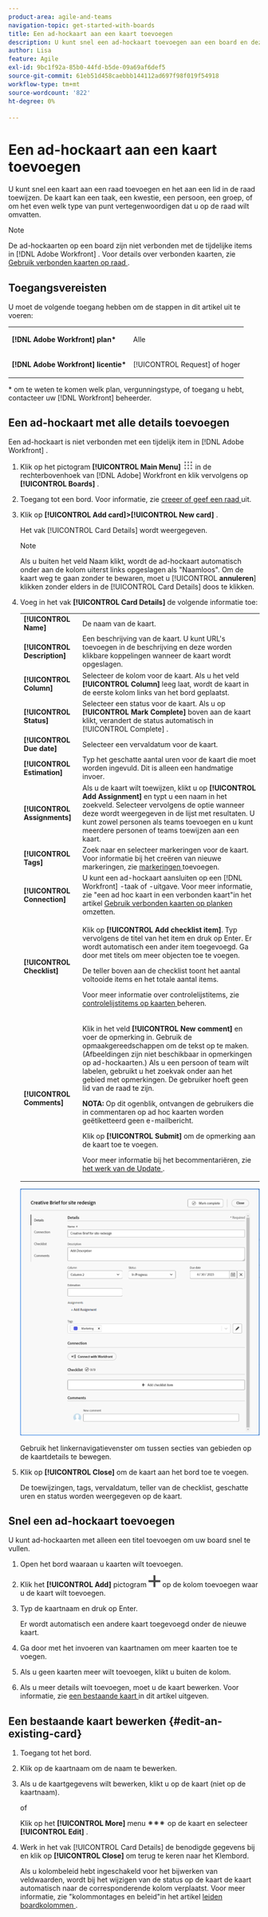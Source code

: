 ```yaml
---
product-area: agile-and-teams
navigation-topic: get-started-with-boards
title: Een ad-hockaart aan een kaart toevoegen
description: U kunt snel een ad-hockaart toevoegen aan een board en deze toewijzen aan een lid van de board. De kaart kan een taak, een kwestie, een persoon, een groep, of om het even welk type van punt vertegenwoordigen dat u op de raad wilt omvatten.
author: Lisa
feature: Agile
exl-id: 9bc1f92a-85b0-44fd-b5de-09a69af6def5
source-git-commit: 61eb51d458caebbb144112ad697f98f019f54918
workflow-type: tm+mt
source-wordcount: '822'
ht-degree: 0%

---
```


# Een ad-hockaart aan een kaart toevoegen

U kunt snel een kaart aan een raad toevoegen en het aan een lid in de raad toewijzen. De kaart kan een taak, een kwestie, een persoon, een groep, of om het even welk type van punt vertegenwoordigen dat u op de raad wilt omvatten.

>[!NOTE]
>
>De ad-hockaarten op een board zijn niet verbonden met de tijdelijke items in [!DNL Adobe Workfront] . Voor details over verbonden kaarten, zie [ Gebruik verbonden kaarten op raad ](/help/quicksilver/agile/get-started-with-boards/connected-cards.md).

## Toegangsvereisten

U moet de volgende toegang hebben om de stappen in dit artikel uit te voeren:

<table style="table-layout:auto"> 
 <col> 
 </col> 
 <col> 
 </col> 
 <tbody> 
  <tr> 
   <td role="rowheader"><strong>[!DNL Adobe Workfront] plan*</strong></td> 
   <td> <p>Alle</p> </td> 
  </tr> 
  <tr> 
   <td role="rowheader"><strong>[!DNL Adobe Workfront] licentie*</strong></td> 
   <td> <p>[!UICONTROL Request] of hoger</p> </td> 
  </tr> 
 </tbody> 
</table>

&#42; om te weten te komen welk plan, vergunningstype, of toegang u hebt, contacteer uw [!DNL Workfront] beheerder.

## Een ad-hockaart met alle details toevoegen

Een ad-hockaart is niet verbonden met een tijdelijk item in [!DNL Adobe Workfront] .

1. Klik op het pictogram **[!UICONTROL Main Menu]** ![](assets/main-menu-icon.png) in de rechterbovenhoek van [!DNL Adobe] Workfront en klik vervolgens op **[!UICONTROL Boards]** .
1. Toegang tot een bord. Voor informatie, zie [ creeer of geef een raad ](../../agile/get-started-with-boards/create-edit-board.md) uit.
1. Klik op **[!UICONTROL Add card]>[!UICONTROL New card]** .

   Het vak [!UICONTROL Card Details] wordt weergegeven.

   >[!NOTE]
   >
   >Als u buiten het veld Naam klikt, wordt de ad-hockaart automatisch onder aan de kolom uiterst links opgeslagen als &quot;Naamloos&quot;. Om de kaart weg te gaan zonder te bewaren, moet u [!UICONTROL **annuleren**] klikken zonder elders in de [!UICONTROL Card Details] doos te klikken.

1. Voeg in het vak **[!UICONTROL Card Details]** de volgende informatie toe:

   <table style="table-layout:auto"> 
    <col> 
    <col> 
    <tbody> 
     <tr> 
      <td role="rowheader"><strong>[!UICONTROL Name]</strong> </td> 
      <td>De naam van de kaart.</td> 
     </tr> 
     <tr> 
      <td role="rowheader"><strong>[!UICONTROL Description]</strong> </td> 
      <td>Een beschrijving van de kaart. U kunt URL's toevoegen in de beschrijving en deze worden klikbare koppelingen wanneer de kaart wordt opgeslagen.</td>
     </tr>
     <tr> 
      <td role="rowheader"><strong>[!UICONTROL Column]</strong> </td> 
      <td>Selecteer de kolom voor de kaart. Als u het veld <strong>[!UICONTROL Column]</strong> leeg laat, wordt de kaart in de eerste kolom links van het bord geplaatst.</td>
     </tr>
     <tr> 
      <td role="rowheader"><strong>[!UICONTROL Status]</strong> </td> 
      <td>Selecteer een status voor de kaart. Als u op <strong>[!UICONTROL Mark Complete]</strong> boven aan de kaart klikt, verandert de status automatisch in [!UICONTROL Complete] .</td> 
     </tr>
     <tr> 
      <td role="rowheader"><strong>[!UICONTROL Due date]</strong></td> 
      <td>Selecteer een vervaldatum voor de kaart. </td>
     </tr>
     <tr> 
      <td role="rowheader"><strong>[!UICONTROL Estimation]</strong></td> 
      <td>Typ het geschatte aantal uren voor de kaart die moet worden ingevuld. Dit is alleen een handmatige invoer.</td>
     </tr>
     <tr> 
      <td role="rowheader"><strong>[!UICONTROL Assignments]</strong> </td> 
      <td>Als u de kaart wilt toewijzen, klikt u op <strong>[!UICONTROL Add Assignment]</strong> en typt u een naam in het zoekveld. Selecteer vervolgens de optie wanneer deze wordt weergegeven in de lijst met resultaten. U kunt zowel personen als teams toevoegen en u kunt meerdere personen of teams toewijzen aan een kaart.</td>
     </tr>     
     <tr> 
      <td role="rowheader"><strong>[!UICONTROL Tags]</strong></td> 
      <td>Zoek naar en selecteer markeringen voor de kaart. Voor informatie bij het creëren van nieuwe markeringen, zie <a href="../../agile/get-started-with-boards/add-tags.md" class="MCXref xref"> markeringen </a> toevoegen.</td> 
     </tr>
     <tr>
      <td role="rowheader"><strong>[!UICONTROL Connection]</strong> </td>
      <td>U kunt een ad-hockaart aansluiten op een [!DNL Workfront] -taak of -uitgave. Voor meer informatie, zie "een ad hoc kaart in een verbonden kaart"in het artikel <a href="/help/quicksilver/agile/get-started-with-boards/connected-cards.md"> Gebruik verbonden kaarten op planken </a> omzetten.</td>
     </tr>
     <tr> 
      <td role="rowheader"><strong>[!UICONTROL Checklist]</strong> </td> 
      <td> <p>Klik op <strong>[!UICONTROL Add checklist item]</strong>. Typ vervolgens de titel van het item en druk op Enter. Er wordt automatisch een ander item toegevoegd. Ga door met titels om meer objecten toe te voegen.</p> <p>De teller boven aan de checklist toont het aantal voltooide items en het totale aantal items.</p> <p>Voor meer informatie over controlelijstitems, zie <a href="/help/quicksilver/agile/get-started-with-boards/manage-checklist-items.md"> controlelijstitems op kaarten </a> beheren.</p> </td> 
     </tr>
     <tr>
      <td role="rowheader"><strong>[!UICONTROL Comments]</strong></td>
      <td><p>Klik in het veld <strong>[!UICONTROL New comment]</strong> en voer de opmerking in. Gebruik de opmaakgereedschappen om de tekst op te maken. (Afbeeldingen zijn niet beschikbaar in opmerkingen op ad-hockaarten.) Als u een persoon of team wilt labelen, gebruikt u het zoekvak onder aan het gebied met opmerkingen. De gebruiker hoeft geen lid van de raad te zijn.</p><p><strong> NOTA:</strong> Op dit ogenblik, ontvangen de gebruikers die in commentaren op ad hoc kaarten worden geëtiketteerd geen e-mailbericht.
      </p><p>Klik op <strong>[!UICONTROL Submit]</strong> om de opmerking aan de kaart toe te voegen.</p>
      <p>Voor meer informatie bij het becommentariëren, zie <a href="/help/quicksilver/workfront-basics/updating-work-items-and-viewing-updates/update-work.md"> het werk van de Update </a>.</p></td>
     </tr>
    </tbody> 
   </table>

   ![ Ad hoc kaartdetails ](assets/ad-hoc-card-details-with-comments.png)

   Gebruik het linkernavigatievenster om tussen secties van gebieden op de kaartdetails te bewegen.

1. Klik op **[!UICONTROL Close]** om de kaart aan het bord toe te voegen.

   De toewijzingen, tags, vervaldatum, teller van de checklist, geschatte uren en status worden weergegeven op de kaart.

## Snel een ad-hockaart toevoegen

U kunt ad-hockaarten met alleen een titel toevoegen om uw board snel te vullen.

1. Open het bord waaraan u kaarten wilt toevoegen.
1. Klik het **[!UICONTROL Add]** pictogram ![ kaart ](assets/addicon-spectrum.png) op de kolom toevoegen waar u de kaart wilt toevoegen.
1. Typ de kaartnaam en druk op Enter.

   Er wordt automatisch een andere kaart toegevoegd onder de nieuwe kaart.

1. Ga door met het invoeren van kaartnamen om meer kaarten toe te voegen.
1. Als u geen kaarten meer wilt toevoegen, klikt u buiten de kolom.
1. Als u meer details wilt toevoegen, moet u de kaart bewerken. Voor informatie, zie [ een bestaande kaart ](#edit-an-existing-card) in dit artikel uitgeven.

## Een bestaande kaart bewerken {#edit-an-existing-card}

1. Toegang tot het bord.
1. Klik op de kaartnaam om de naam te bewerken.
1. Als u de kaartgegevens wilt bewerken, klikt u op de kaart (niet op de kaartnaam).

   of

   Klik op het **[!UICONTROL More]** menu ![[!UICONTROL More menu]](assets/more-icon-spectrum.png) op de kaart en selecteer **[!UICONTROL Edit]** .

1. Werk in het vak [!UICONTROL Card Details] de benodigde gegevens bij en klik op **[!UICONTROL Close]** om terug te keren naar het Klembord.

   Als u kolombeleid hebt ingeschakeld voor het bijwerken van veldwaarden, wordt bij het wijzigen van de status op de kaart de kaart automatisch naar de corresponderende kolom verplaatst. Voor meer informatie, zie &quot;kolommontages en beleid&quot;in het artikel [ leiden boardkolommen ](/help/quicksilver/agile/get-started-with-boards/manage-board-columns.md).
